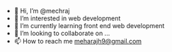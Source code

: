 - 👋 Hi, I’m @mechraj
- 👀 I’m interested in web development
- 🌱 I’m currently learning front end web development
- 💞️ I’m looking to collaborate on ...
- 📫 How to reach me meharajh9@gmail.com

<!---
mechraj/mechraj is a ✨ special ✨ repository because its `README.md` (this file) appears on your GitHub profile.
You can click the Preview link to take a look at your changes.
--->
